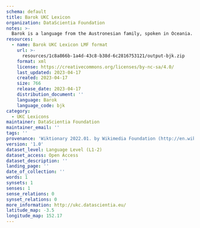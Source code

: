 ```yaml
---
schema: default
title: Barok UKC Lexicon
organization: DataScientia Foundation
notes: >-
  Barok is a language from the Austronesian family, spoken in Oceania. The UKC Lexicon of Barok is represented as a lexico-semantic network. It consists of words, word senses, synsets, as well as sense-level and synset-level relationships.
resources:
  - name: Barok UKC Lexicon LMF format
    url: >-
      resources/1c8a866b-1a4d-43c8-b38d-6c2816753121/output-bjk.zip
    format: xml
    license: https://creativecommons.org/licenses/by-nc-sa/4.0/
    last_updated: 2023-04-17
    created: 2023-04-17
    size: 766
    release_date: 2023-04-17
    distribution_document: ''
    language: Barok
    language_code: bjk
category:
  - UKC Lexicons
maintainer: DataScientia Foundation
maintainer_email: ''
tags: ''
provenance: 'Wiktionary 2022.01. by Wikimedia Foundation (http://en.wiktionary.org); Princeton WordNet 2.1 by Princeton University (https://wordnet.princeton.edu)'
version: '1.0'
dataset_level: Language Level (L1-2)
dataset_access: Open Access
dataset_description: ''
landing_page: ''
date_of_collection: ''
words: 1
synsets: 1
senses: 1
sense_relations: 0
synset_relations: 0
more_information: http://ukc.datascientia.eu/
latitude_map: -3.5
longitude_map: 152.17
---
```


